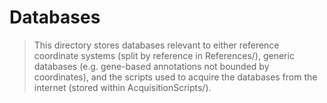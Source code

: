 # Databases
> This directory stores databases relevant to either reference coordinate systems (split by reference in References/), generic databases (e.g. gene-based annotations not bounded by coordinates), and the scripts used to acquire the databases from the internet (stored within AcquisitionScripts/).


